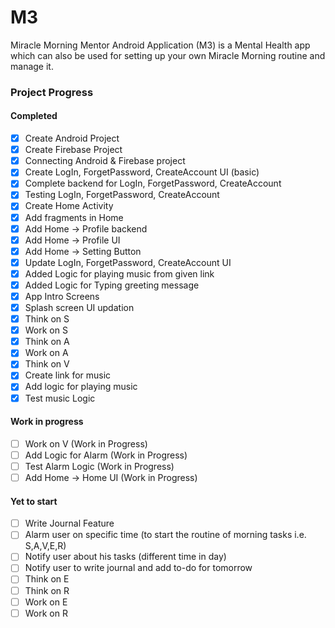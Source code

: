 # M3
Miracle Morning Mentor Android Application (M3) is a Mental Health app which can also be used for setting up your own Miracle Morning routine and manage it.

### Project Progress

#### Completed

- [x] Create Android Project
- [x] Create Firebase Project
- [x] Connecting Android & Firebase project
- [x] Create LogIn, ForgetPassword, CreateAccount UI (basic)
- [x] Complete backend for LogIn, ForgetPassword, CreateAccount
- [x] Testing LogIn, ForgetPassword, CreateAccount
- [x] Create Home Activity
- [x] Add fragments in Home
- [x] Add Home -> Profile backend
- [x] Add Home -> Profile UI
- [x] Add Home -> Setting Button
- [x] Update LogIn, ForgetPassword, CreateAccount UI
- [x] Added Logic for playing music from given link
- [x] Added Logic for Typing greeting message 
- [x] App Intro Screens
- [x] Splash screen UI updation
- [x] Think on S
- [x] Work on S
- [x] Think on A
- [x] Work on A
- [x] Think on V
- [x] Create link for music
- [x] Add logic for playing music
- [x] Test music Logic

#### Work in progress

- [ ] Work on V (Work in Progress)
- [ ] Add Logic for Alarm (Work in Progress)
- [ ] Test Alarm Logic (Work in Progress)
- [ ] Add Home -> Home UI (Work in Progress)

#### Yet to start

- [ ] Write Journal Feature
- [ ] Alarm user on specific time (to start the routine of morning tasks i.e. S,A,V,E,R)
- [ ] Notify user about his tasks (different time in day)
- [ ] Notify user to write journal and add to-do for tomorrow
- [ ] Think on E
- [ ] Think on R
- [ ] Work on E
- [ ] Work on R
